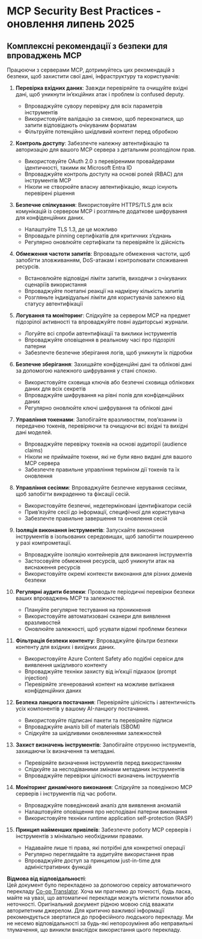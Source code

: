<!--
CO_OP_TRANSLATOR_METADATA:
{
  "original_hash": "c3f4ea5732d64bf965e8aa2907759709",
  "translation_date": "2025-07-17T13:48:28+00:00",
  "source_file": "02-Security/mcp-security-best-practices-2025.md",
  "language_code": "uk"
}
-->
# MCP Security Best Practices - оновлення липень 2025

## Комплексні рекомендації з безпеки для впроваджень MCP

Працюючи з серверами MCP, дотримуйтесь цих рекомендацій з безпеки, щоб захистити свої дані, інфраструктуру та користувачів:

1. **Перевірка вхідних даних**: Завжди перевіряйте та очищуйте вхідні дані, щоб уникнути ін’єкційних атак і проблем із confused deputy.
   - Впроваджуйте сувору перевірку для всіх параметрів інструментів
   - Використовуйте валідацію за схемою, щоб переконатися, що запити відповідають очікуваним форматам
   - Фільтруйте потенційно шкідливий контент перед обробкою

2. **Контроль доступу**: Забезпечте належну автентифікацію та авторизацію для вашого MCP сервера з детальним розподілом прав.
   - Використовуйте OAuth 2.0 з перевіреними провайдерами ідентичності, такими як Microsoft Entra ID
   - Впроваджуйте контроль доступу на основі ролей (RBAC) для інструментів MCP
   - Ніколи не створюйте власну автентифікацію, якщо існують перевірені рішення

3. **Безпечне спілкування**: Використовуйте HTTPS/TLS для всіх комунікацій із сервером MCP і розгляньте додаткове шифрування для конфіденційних даних.
   - Налаштуйте TLS 1.3, де це можливо
   - Впровадьте pinning сертифікатів для критичних з’єднань
   - Регулярно оновлюйте сертифікати та перевіряйте їх дійсність

4. **Обмеження частоти запитів**: Впровадьте обмеження частоти, щоб запобігти зловживанням, DoS-атакам і контролювати споживання ресурсів.
   - Встановлюйте відповідні ліміти запитів, виходячи з очікуваних сценаріїв використання
   - Впроваджуйте поетапні реакції на надмірну кількість запитів
   - Розгляньте індивідуальні ліміти для користувачів залежно від статусу автентифікації

5. **Логування та моніторинг**: Слідкуйте за сервером MCP на предмет підозрілої активності та впроваджуйте повні аудиторські журнали.
   - Логуйте всі спроби автентифікації та виклики інструментів
   - Впроваджуйте оповіщення в реальному часі про підозрілі патерни
   - Забезпечте безпечне зберігання логів, щоб уникнути їх підробки

6. **Безпечне зберігання**: Захищайте конфіденційні дані та облікові дані за допомогою належного шифрування у стані спокою.
   - Використовуйте сховища ключів або безпечні сховища облікових даних для всіх секретів
   - Впроваджуйте шифрування на рівні полів для конфіденційних даних
   - Регулярно оновлюйте ключі шифрування та облікові дані

7. **Управління токенами**: Запобігайте вразливостям, пов’язаним із передачею токенів, перевіряючи та очищуючи всі вхідні та вихідні дані моделей.
   - Впроваджуйте перевірку токенів на основі аудиторії (audience claims)
   - Ніколи не приймайте токени, які не були явно видані для вашого MCP сервера
   - Забезпечте правильне управління терміном дії токенів та їх оновлення

8. **Управління сесіями**: Впроваджуйте безпечне керування сесіями, щоб запобігти викраденню та фіксації сесій.
   - Використовуйте безпечні, недетерміновані ідентифікатори сесій
   - Прив’язуйте сесії до інформації, специфічної для користувача
   - Забезпечте правильне завершення та оновлення сесій

9. **Ізоляція виконання інструментів**: Запускайте виконання інструментів в ізольованих середовищах, щоб запобігти поширенню у разі компрометації.
   - Впроваджуйте ізоляцію контейнерів для виконання інструментів
   - Застосовуйте обмеження ресурсів, щоб уникнути атак на виснаження ресурсів
   - Використовуйте окремі контексти виконання для різних доменів безпеки

10. **Регулярні аудити безпеки**: Проводьте періодичні перевірки безпеки ваших впроваджень MCP та залежностей.
    - Плануйте регулярне тестування на проникнення
    - Використовуйте автоматизовані сканери для виявлення вразливостей
    - Оновлюйте залежності, щоб усувати відомі проблеми безпеки

11. **Фільтрація безпеки контенту**: Впроваджуйте фільтри безпеки контенту для вхідних і вихідних даних.
    - Використовуйте Azure Content Safety або подібні сервіси для виявлення шкідливого контенту
    - Впроваджуйте техніки захисту від ін’єкції підказок (prompt injection)
    - Перевіряйте згенерований контент на можливе витікання конфіденційних даних

12. **Безпека ланцюга постачання**: Перевіряйте цілісність і автентичність усіх компонентів у вашому AI-ланцюгу постачання.
    - Використовуйте підписані пакети та перевіряйте підписи
    - Впроваджуйте аналіз bill of materials (SBOM)
    - Слідкуйте за шкідливими оновленнями залежностей

13. **Захист визначень інструментів**: Запобігайте отруєнню інструментів, захищаючи їх визначення та метадані.
    - Перевіряйте визначення інструментів перед використанням
    - Слідкуйте за несподіваними змінами метаданих інструментів
    - Впроваджуйте перевірки цілісності визначень інструментів

14. **Моніторинг динамічного виконання**: Слідкуйте за поведінкою MCP серверів і інструментів під час роботи.
    - Впроваджуйте поведінковий аналіз для виявлення аномалій
    - Налаштовуйте оповіщення про несподівані патерни виконання
    - Використовуйте техніки runtime application self-protection (RASP)

15. **Принцип найменших привілеїв**: Забезпечте роботу MCP серверів і інструментів з мінімально необхідними правами.
    - Надавайте лише ті права, які потрібні для конкретної операції
    - Регулярно переглядайте та аудитуйте використання прав
    - Впроваджуйте доступ за принципом just-in-time для адміністративних функцій

**Відмова від відповідальності**:  
Цей документ було перекладено за допомогою сервісу автоматичного перекладу [Co-op Translator](https://github.com/Azure/co-op-translator). Хоча ми прагнемо до точності, будь ласка, майте на увазі, що автоматичні переклади можуть містити помилки або неточності. Оригінальний документ рідною мовою слід вважати авторитетним джерелом. Для критично важливої інформації рекомендується звертатися до професійного людського перекладу. Ми не несемо відповідальності за будь-які непорозуміння або неправильні тлумачення, що виникли внаслідок використання цього перекладу.